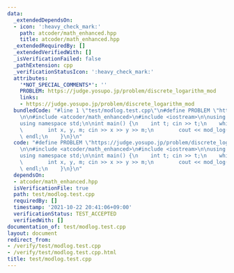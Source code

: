 ```yaml
---
data:
  _extendedDependsOn:
  - icon: ':heavy_check_mark:'
    path: atcoder/math_enhanced.hpp
    title: atcoder/math_enhanced.hpp
  _extendedRequiredBy: []
  _extendedVerifiedWith: []
  _isVerificationFailed: false
  _pathExtension: cpp
  _verificationStatusIcon: ':heavy_check_mark:'
  attributes:
    '*NOT_SPECIAL_COMMENTS*': ''
    PROBLEM: https://judge.yosupo.jp/problem/discrete_logarithm_mod
    links:
    - https://judge.yosupo.jp/problem/discrete_logarithm_mod
  bundledCode: "#line 1 \"test/modlog.test.cpp\"\n#define PROBLEM \"https://judge.yosupo.jp/problem/discrete_logarithm_mod\"\
    \n\n#include <atcoder/math_enhanced>\n#include <iostream>\n\nusing namespace atcoder;\n\
    using namespace std;\n\nint main() {\n    int t; cin >> t;\n    while (t--) {\n\
    \        int x, y, m; cin >> x >> y >> m;\n        cout << mod_log(x, y, m) <<\
    \ endl;\n    }\n}\n"
  code: "#define PROBLEM \"https://judge.yosupo.jp/problem/discrete_logarithm_mod\"\
    \n\n#include <atcoder/math_enhanced>\n#include <iostream>\n\nusing namespace atcoder;\n\
    using namespace std;\n\nint main() {\n    int t; cin >> t;\n    while (t--) {\n\
    \        int x, y, m; cin >> x >> y >> m;\n        cout << mod_log(x, y, m) <<\
    \ endl;\n    }\n}\n"
  dependsOn:
  - atcoder/math_enhanced.hpp
  isVerificationFile: true
  path: test/modlog.test.cpp
  requiredBy: []
  timestamp: '2021-10-22 20:41:06+09:00'
  verificationStatus: TEST_ACCEPTED
  verifiedWith: []
documentation_of: test/modlog.test.cpp
layout: document
redirect_from:
- /verify/test/modlog.test.cpp
- /verify/test/modlog.test.cpp.html
title: test/modlog.test.cpp
---
```

